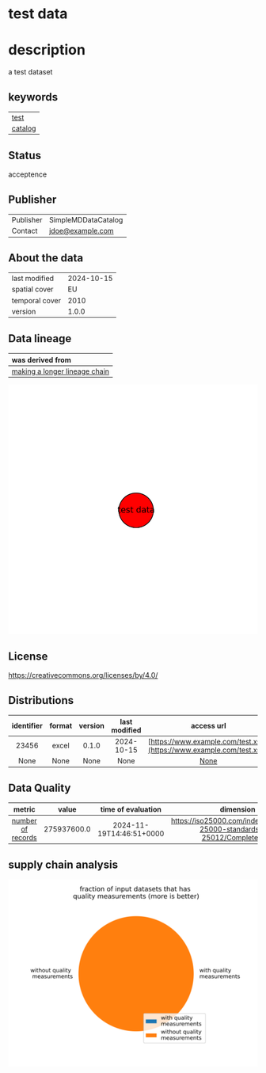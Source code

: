 
test data
=========

# description
  
a test dataset
## keywords

||
| :--- |
|[test](iu34jkAWD.md)|
|[catalog](sdfjlhgfvrkhlsfd.md)|

## Status


acceptence
## Publisher

|||
| :--- | :--- |
|Publisher|SimpleMDDataCatalog|
|Contact|jdoe@example.com|

## About the data

|||
| :--- | :--- |
|last modified|2024-10-15|
|spatial cover|EU|
|temporal cover|2010|
|version|1.0.0|

## Data lineage

|was derived from|
| :--- |
|[making a longer lineage chain](vgsgr.md)|
  
![Lineage overview](figures/12345_lineage.svg)
## License


https://creativecommons.org/licenses/by/4.0/
## Distributions

|identifier|format|version|last modified|access url|
| :---: | :---: | :---: | :---: | :---: |
|23456|excel|0.1.0|2024-10-15|[https://www.example.com/test.xslx](https://www.example.com/test.xslx)|
|None|None|None|None|[None](None)|

## Data Quality

|metric|value|time of evaluation|dimension|
| :---: | :---: | :---: | :---: |
|[number of records](mwqd83k93k.md)|275937600.0|2024-11-19T14:46:51+0000|https://iso25000.com/index.php/en/iso-25000-standards/iso-25012/Completeness|

## supply chain analysis
  
![supply chain analysis](figures/12345_supply_chain.svg)